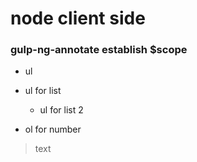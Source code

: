 # node client side
### gulp-ng-annotate establish $scope
-  ul
+ ul for list
  + ul for list 2
  
 + ol for number
 > text
